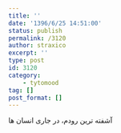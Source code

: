 ```yaml
---
title: ''
date: '1396/6/25 14:51:00'
status: publish
permalink: /3120
author: straxico
excerpt: ''
type: post
id: 3120
category:
    - tytomood
tag: []
post_format: []
---
```

آشفته ترین رودم، در جاری انسان ها